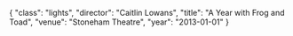 {
  "class": "lights",
  "director": "Caitlin Lowans",
  "title": "A Year with Frog and Toad",
  "venue": "Stoneham Theatre",
  "year": "2013-01-01"
}